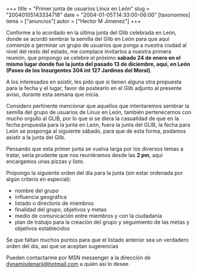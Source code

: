 +++
title = "Primer junta de usuarios Linux en León"
slug = "20040105143334718"
date = "2004-01-05T14:33:00-06:00"
[taxonomies]
tema = ["anuncios"]
autor = ["Hector M Jimenez"]
+++

Conforme a lo acordado en la última junta del Glib celebrada en León,
donde se acordó sembrar la semilla del Glib en León para que aquí
comienze a germinar un grupo de usuarios que ponga a nuestra ciudad al
nivel del resto del estado, me complace invitarlos a nuestra primera
reunión, que propongo se celebre el próximo **sabado 24 de enero en el
mismo lugar donde fue la junta del pasado 13 de diciembre, aqui, en León
(Paseo de los Insurgentes 304 int 127 Jardines del Moral)**.

<!-- more -->
A los interesados en asistir, les pido que si tienen alguna otra
propuesta para la fecha y el lugar, favor de postearlo en el Glib
adjunto al presente aviso, durante esta semana que inicia.

Considero pertinente mencionar que aquellos que intentaremos sembrar la
semilla del grupo de usuarios de Linux en León, también pertenecemos con
mucho orgullo al GLIB, por lo que si se diera la casualidad de que en la
fecha propuesta para la junta en León, fuera la junta del GLIB, la fecha
para León se posponga al siguiente sábado, para que de esta forma,
podamos asistir a la junta del Glib.

Pensando que esta primer junta se vuelva larga por los diversos temas a
tratar, sería prudente que nos reuniéramos desde las **2 pm**, aqui
encargamos unas pizzas y listo.

Propongo la siguiente orden del día para la junta (sin estar ordenada
por algún criterio en especial):

-   nombre del grupo
-   influencia geográfica
-   listado o directorio de miembros
-   finalidad del grupo, objetivos y metas
-   medio de comunicación entre miembros y con la ciudadanía
-   plan de trabajo para la creación del grupo y seguimiento de las
    metas y objetivos establecidos

Se que faltan muchos puntos para que el listado anterior sea un
verdadero orden del día, así que se aceptan sugerencias

Pueden contactarme por MSN messenger a la dirección de
dynamisdenarii@hotmail.com a quién así lo desee.
